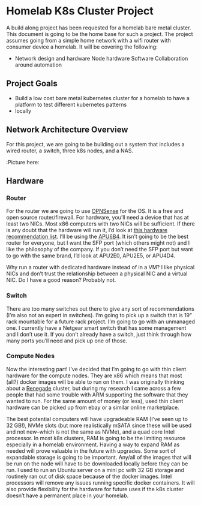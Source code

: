 # Homelab K8s Cluster Project

A build along project has been requested for a homelab bare metal cluster. This document is going to be the home base
for such a project. The project assumes going from a simple home network with a wifi router with consumer device a
homelab. It will be covering the following:

- Network design and hardware Node hardware Software Collaboration around automation

## Project Goals

- Build a low cost bare metal kubernetes cluster for a homelab to have a platform to test different kubernetes patterns
- locally

## Network Architecture Overview 

For this project, we are going to be building out a system that includes a wired router, a switch, three k8s nodes, and
a NAS.


:Picture here:


## Hardware 

### Router 

For the router we are going to use [OPNSense](https://opnsense.org/) for the OS. It is a free and open source
router/firewall. For hardware, you’ll need a device that has at least two NICs. Most x86 computers with two NICs will be
sufficient. If there is any doubt that the hardware will run it, I’d look at [this hardware recommendation
list](https://homenetworkguy.com/review/opnsense-hardware-recommendations/#-200-usd). I’ll be using the
[APU6B4](https://teklager.se/en/products/routers/apu6b4-open-source-router). It isn’t going to be the best router for
everyone, but I want the SFP port (which others might not) and I like the philosophy of the company.  If you don’t need
the SFP port but want to go with the same brand, I’d look at APU2E0, APU2E5, or APU4D4.

Why run a router with dedicated hardware instead of in a VM? I like physical NICs and don’t trust the relationship
between a physical NIC and a virtual NIC. Do I have a good reason? Probably not.


### Switch 

There are too many switches out there to give any sort of recommendations (I’m also not an expert in switches). I’m
going to pick up a switch that is 19” rack mountable for a future rack project. I’m going to go with an unmanaged one. I
currently have a Netgear smart switch that has some management and I don’t use it. If you don’t already have a switch,
just think through how many ports you’ll need and pick up one of those.


### Compute Nodes 

Now the interesting part! I’ve decided that I’m going to go with thin client hardware for the compute nodes. They are
x86 which means that most (all?) docker images will be able to run on them. I was originally thinking about a
[Renegade](https://libre.computer/products/roc-rk3328-cc/) cluster, but during my research I came across a few people
that had some trouble with ARM supporting the software that they wanted to run. For the same amount of money (or less),
used thin client hardware can be picked up from ebay or a similar online marketplace.

The best potential computers will have upgradeable RAM (I’ve seen up to 32 GB!), NVMe slots (but more realistically
mSATA since these will be used and not new–which is not the same as NVMe), and a quad core Intel processor. In most k8s
clusters, RAM is going to be the limiting resource especially in a homelab environment. Having a way to expand RAM as
needed will prove valuable in the future with upgrades. Some sort of expandable storage is going to be important.
Any/all of the images that will be run on the node will have to be downloaded locally before they can be run. I used to
run an Ubuntu server on a mini pc with 32 GB storage and routinely ran out of disk space because of the docker images.
Intel processors will remove any issues running specific docker containers. It will also provide flexibility for the
hardware for future uses if the k8s cluster doesn’t have a permanent place in your homelab.

